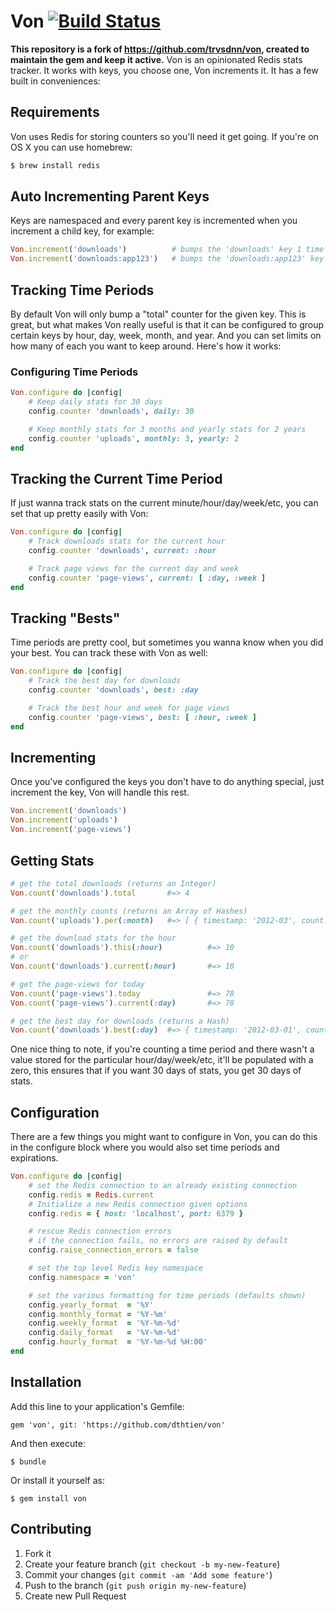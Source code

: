 # Von [![Build Status]((https://github.com/dthtien/von/actions/workflows/ci.yml/badge.svg))](https://github.com/dthtien/von/actions)

**This repository is a fork of https://github.com/trvsdnn/von, created to maintain the gem and keep it active.**
Von is an opinionated Redis stats tracker. It works with keys, you choose one, Von increments it. It has a few built in conveniences:

## Requirements

Von uses Redis for storing counters so you'll need it get going. If you're on OS X you can use homebrew:

```bash
$ brew install redis
```

## Auto Incrementing Parent Keys

Keys are namespaced and every parent key is incremented when you increment a child key, for example:

```ruby
Von.increment('downloads')          # bumps the 'downloads' key 1 time
Von.increment('downloads:app123')   # bumps the 'downloads:app123' key 1 time AND the 'downloads' key 1 time
```

## Tracking Time Periods

By default Von will only bump a "total" counter for the given key. This is great, but what makes Von really useful is that it can be configured to group certain keys by hour, day, week, month, and year. And you can set limits on how many of each you want to keep around. Here's how it works:

### Configuring Time Periods
```ruby
Von.configure do |config|
    # Keep daily stats for 30 days
    config.counter 'downloads', daily: 30

    # Keep monthly stats for 3 months and yearly stats for 2 years
    config.counter 'uploads', monthly: 3, yearly: 2
end
```

## Tracking the Current Time Period

If just wanna track stats on the current minute/hour/day/week/etc, you can set that up pretty easily with Von:

```ruby
Von.configure do |config|
    # Track downloads stats for the current hour
    config.counter 'downloads', current: :hour

    # Track page views for the current day and week
    config.counter 'page-views', current: [ :day, :week ]
end
```

## Tracking "Bests"

Time periods are pretty cool, but sometimes you wanna know when you did your best. You can track these with Von as well:

```ruby
Von.configure do |config|
    # Track the best day for downloads
    config.counter 'downloads', best: :day

    # Track the best hour and week for page views
    config.counter 'page-views', best: [ :hour, :week ]
end
```

## Incrementing

Once you've configured the keys you don't have to do anything special, just increment the key, Von will handle this rest.

```ruby
Von.increment('downloads')
Von.increment('uploads')
Von.increment('page-views')
```

## Getting Stats

```ruby
# get the total downloads (returns an Integer)
Von.count('downloads').total       #=> 4

# get the monthly counts (returns an Array of Hashes)
Von.count('uploads').per(:month)   #=> [ { timestamp: '2012-03', count: 3 }, { timestamp: '2013-04', count: 1 }, { timestamp: '2013-05', count: 0 }]

# get the download stats for the hour
Von.count('downloads').this(:hour)          #=> 10
# or
Von.count('downloads').current(:hour)       #=> 10

# get the page-views for today
Von.count('page-views').today               #=> 78
Von.count('page-views').current(:day)       #=> 78

# get the best day for downloads (returns a Hash)
Von.count('downloads').best(:day)  #=> { timestamp: '2012-03-01', count: 10 }
```

One nice thing to note, if you're counting a time period and there wasn't a value stored for the particular hour/day/week/etc, it'll be populated with a zero, this ensures that if you want 30 days of stats, you get 30 days of stats.

## Configuration

There are a few things you might want to configure in Von, you can do this in the configure block where you would also set time periods and expirations.

```ruby
Von.configure do |config|
    # set the Redis connection to an already existing connection
    config.redis = Redis.current
    # Initialize a new Redis connection given options
    config.redis = { host: 'localhost', port: 6379 }

    # rescue Redis connection errors
    # if the connection fails, no errors are raised by default
    config.raise_connection_errors = false

    # set the top level Redis key namespace
    config.namespace = 'von'

    # set the various formatting for time periods (defaults shown)
    config.yearly_format  = '%Y'
    config.monthly_format = '%Y-%m'
    config.weekly_format  = '%Y-%m-%d'
    config.daily_format   = '%Y-%m-%d'
    config.hourly_format  = '%Y-%m-%d %H:00'
end
```

## Installation

Add this line to your application's Gemfile:

    gem 'von', git: 'https://github.com/dthtien/von'

And then execute:

    $ bundle

Or install it yourself as:

    $ gem install von

## Contributing

1. Fork it
2. Create your feature branch (`git checkout -b my-new-feature`)
3. Commit your changes (`git commit -am 'Add some feature'`)
4. Push to the branch (`git push origin my-new-feature`)
5. Create new Pull Request
